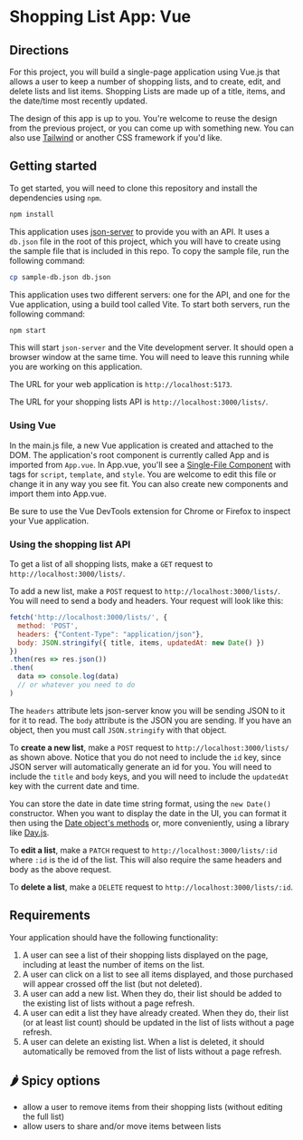 # Shopping List App: Vue

## Directions

For this project, you will build a single-page application using Vue.js that allows a user to keep a number of shopping lists, and to create, edit, and delete lists and list items. Shopping Lists are made up of a title, items, and the date/time most recently updated. 

The design of this app is up to you. You're welcome to reuse the design from the previous project, or you can come up with something new. You can also use [Tailwind](https://tailwindcss.com/) or another CSS framework if you'd like.

## Getting started

To get started, you will need to clone this repository and install the dependencies using `npm`.

```sh
npm install
```

This application uses [json-server](https://github.com/typicode/json-server) to provide you with an API. It uses a `db.json` file in the root of this project, which you will have to create using the sample file that is included in this repo. To copy the sample file, run the following command:

```sh
cp sample-db.json db.json
```

This application uses two different servers: one for the API, and one for the Vue application, using a build tool called Vite. To start both servers, run the following command:

```sh
npm start
```

This will start `json-server` and the Vite development server. It should open a browser window at the same time. You will need to leave this running while you are working on this application.

The URL for your web application is `http://localhost:5173`.

The URL for your shopping lists API is `http://localhost:3000/lists/`.

### Using Vue

In the main.js file, a new Vue application is created and attached to the DOM. The application's root component is currently called App and is imported from `App.vue`. In App.vue, you'll see a [Single-File Component](https://vuejs.org/guide/scaling-up/sfc.html) with tags for `script`, `template`, and `style`. You are welcome to edit this file or change it in any way you see fit. You can also create new components and import them into App.vue.

Be sure to use the Vue DevTools extension for Chrome or Firefox to inspect your Vue application.

### Using the shopping list API

To get a list of all shopping lists, make a `GET` request to `http://localhost:3000/lists/`.

To add a new list, make a `POST` request to `http://localhost:3000/lists/`. You will need to send a body and headers. Your request will look like this:

```js
fetch('http://localhost:3000/lists/', {
  method: 'POST', 
  headers: {"Content-Type": "application/json"}, 
  body: JSON.stringify({ title, items, updatedAt: new Date() })
})
.then(res => res.json())
.then(
  data => console.log(data)
  // or whatever you need to do
)
```

The `headers` attribute lets json-server know you will be sending JSON to it for it to read. The `body` attribute is the JSON you are sending. If you have an object, then you must call `JSON.stringify` with that object.

To **create a new list**, make a `POST` request to `http://localhost:3000/lists/` as shown above. Notice that you do not need to include the `id` key, since JSON server will automatically generate an id for you. You will need to include the `title` and `body` keys, and you will need to include the `updatedAt` key with the current date and time. 

You can store the date in date time string format, using the `new Date()` constructor. When you want to display the date in the UI, you can format it then using the [Date object's methods](https://developer.mozilla.org/en-US/docs/Web/JavaScript/Reference/Global_Objects/Date) or, more conveniently, using a library like [Day.js](https://day.js.org/).

To **edit a list**, make a `PATCH` request to `http://localhost:3000/lists/:id` where `:id` is the id of the list. This will also require the same headers and body as the above request.

To **delete a list**, make a `DELETE` request to `http://localhost:3000/lists/:id`.

## Requirements

Your application should have the following functionality:

1. A user can see a list of their shopping lists displayed on the page, including at least the number of items on the list.
2. A user can click on a list to see all items displayed, and those purchased will appear crossed off the list (but not deleted).
3. A user can add a new list. When they do, their list should be added to the existing list of lists without a page refresh.
4. A user can edit a list they have already created. When they do, their list (or at least list count) should be updated in the list of lists without a page refresh.
5. A user can delete an existing list. When a list is deleted, it should automatically be removed from the list of lists without a page refresh.

## 🌶️ Spicy options

- allow a user to remove items from their shopping lists (without editing the full list)
- allow users to share and/or move items between lists

